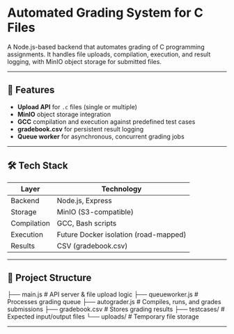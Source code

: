 # Automated Grading System for C Files

A Node.js-based backend that automates grading of C programming assignments. It handles file uploads, compilation, execution, and result logging, with MinIO object storage for submitted files.

---

## 🔧 Features
- **Upload API** for `.c` files (single or multiple)
- **MinIO** object storage integration
- **GCC** compilation and execution against predefined test cases
- **gradebook.csv** for persistent result logging
- **Queue worker** for asynchronous, concurrent grading jobs

---

## 🛠 Tech Stack
| Layer        | Technology |
|--------------|------------|
| Backend      | Node.js, Express |
| Storage      | MinIO (S3-compatible) |
| Compilation  | GCC, Bash scripts |
| Execution    | Future Docker isolation (road-mapped) |
| Results      | CSV (gradebook.csv) |

---

## 📂 Project Structure
├── main.js # API server & file upload logic
├── queueworker.js # Processes grading queue
├── autograder.js # Compiles, runs, and grades submissions
├── gradebook.csv # Stores grading results
├── testcases/ # Expected input/output files
└── uploads/ # Temporary file storage

---
